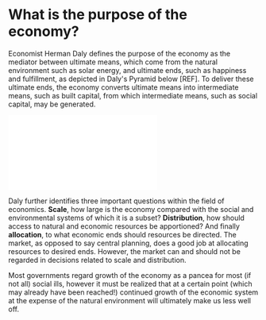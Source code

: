 # What is the purpose of the economy?

Economist Herman Daly defines the purpose of the economy
as the mediator between ultimate means,
which come from the natural environment such as solar energy,
and ultimate ends,
such as happiness and fulfillment,
as depicted in Daly's Pyramid below [REF].
To deliver these ultimate ends,
the economy converts ultimate means
into intermediate means, 
such as built capital,
from which intermediate means,
such as social capital,
may be generated.

![Daly's Pyramid](../../images/1_Introduction/Daly_pyramid.pdf)
 


Daly further identifies three important questions
within the field of economics.
**Scale**, how large is the economy compared with the
social and environmental systems of which it is a subset?
**Distribution**, 
how should access to natural and economic resources be apportioned?
And finally **allocation**,
to what economic ends should resources be directed.
The market, as opposed to say central planning,
does a good job at allocating resources to desired ends.
However, the market can and should not 
be regarded in decisions related to scale and distribution.

Most governments regard growth of the economy as
a pancea for most (if not all) social ills,
however it must be realized that at a certain point 
(which may already have been reached!)
continued growth of the economic system 
at the expense of the natural environment
will ultimately make us less well off.